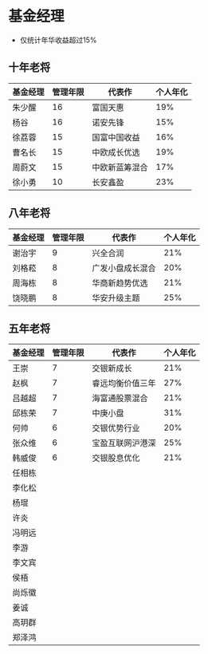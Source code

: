 # 基金经理

* 仅统计年华收益超过15%

## 十年老将


| 基金经理 | 管理年限 | 代表作 | 个人年化 |
| --- | --- | --- | --- |
| 朱少醒 | 16 | 富国天惠 | 19% |
| 杨谷 | 16 | 诺安先锋 | 15% |
| 徐荔蓉  | 15 | 国富中国收益 | 16% | 
| 曹名长 | 15 | 中欧成长优选 | 19% | 
| 周蔚文 | 15 | 中欧新蓝筹混合 | 17% | 
| 徐小勇 | 10 | 长安鑫盈 | 23% | 



## 八年老将


| 基金经理 | 管理年限 | 代表作 | 个人年化 |
| --- | --- | --- | --- |
| 谢治宇  | 9 | 兴全合润 | 21% |
| 刘格菘 | 8 | 广发小盘成长混合 | 20% |
| 周海栋 | 8 | 华商新趋势优选 | 21% |
| 饶晓鹏 | 8 | 华安升级主题 | 25% |



## 五年老将


| 基金经理 | 管理年限 | 代表作 | 个人年化 |
| --- | --- | --- | --- |
| 王崇 | 7 | 交银新成长 | 21% |
| 赵枫 | 7 | 睿远均衡价值三年 | 27% |
| 吕越超 | 7 | 海富通股票混合 | 21% |
| 邱栋荣 | 7 | 中庚小盘 | 31% |
| 何帅 | 6 | 交银优势行业 | 20% |
| 张众维 | 6 | 宝盈互联网沪港深 | 25% |
| 韩威俊 | 6 | 交银股息优化 | 21% |
| 任相栋 |  |  |  |
| 李化松 |  |  |  |
| 杨琨 |  |  |  |
| 许炎 |  |  |  |
| 冯明远 |  |  |  |
| 李游 |  |  |  |
| 李文宾 |  |  |  |
| 侯梧  |  |  |  |
| 尚烁徽 |  |  |  |
| 姜诚 |  |  |  |
| 高玥群 |  |  |
| 郑泽鸿 |  |  |  |